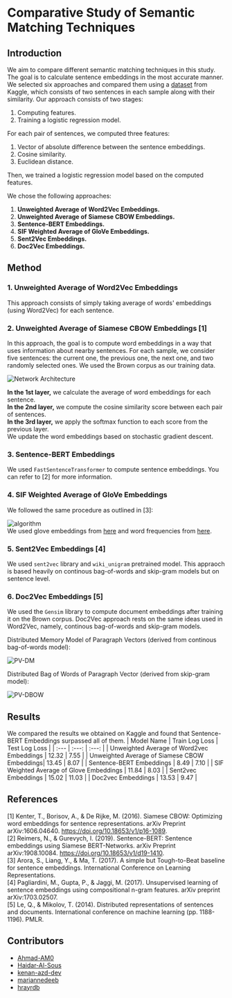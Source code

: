 # Comparative Study of Semantic Matching Techniques

## Introduction
We aim to compare different semantic matching techniques in this study. The goal is to calculate sentence embeddings in the most accurate manner. We selected six approaches and compared them using a [dataset](https://www.kaggle.com/competitions/quora-question-pairs) from Kaggle, which consists of two sentences in each sample along with their similarity. Our approach consists of two stages:
1. Computing features.
2. Training a logistic regression model.

For each pair of sentences, we computed three features:
1. Vector of absolute difference between the sentence embeddings.
2. Cosine similarity.
3. Euclidean distance.

Then, we trained a logistic regression model based on the computed features.

We chose the following approaches:
1. **Unweighted Average of Word2Vec Embeddings.**
2. **Unweighted Average of Siamese CBOW Embeddings.**
3. **Sentence-BERT Embeddings.**
4. **SIF Weighted Average of GloVe Embeddings.**
5. **Sent2Vec Embeddings.**
6. **Doc2Vec Embeddings.**

## Method
### 1. Unweighted Average of Word2Vec Embeddings
This approach consists of simply taking average of words' embeddings (using Word2Vec) for each sentence.

### 2. Unweighted Average of Siamese CBOW Embeddings [1]
In this approach, the goal is to compute word embeddings in a way that uses information about nearby sentences. For each sample, we consider five sentences: the current one, the previous one, the next one, and two randomly selected ones. We used the Brown corpus as our training data.

![Network Architecture](https://github.com/user-attachments/assets/5d78ebac-e763-424e-b229-d55bf88dc717)

**In the 1st layer,** we calculate the average of word embeddings for each sentence.  
**In the 2nd layer,** we compute the cosine similarity score between each pair of sentences.  
**In the 3rd layer,** we apply the softmax function to each score from the previous layer.  
We update the word embeddings based on stochastic gradient descent.

### 3. Sentence-BERT Embeddings
We used `FastSentenceTransformer` to compute sentence embeddings. You can refer to [2] for more information.

### 4. SIF Weighted Average of GloVe Embeddings
We followed the same procedure as outlined in [3]:  

![algorithm](https://github.com/user-attachments/assets/4fb53a0c-745e-4ac2-8eae-f9160497a1d3)  
We used glove embeddings from [here](https://www.kaggle.com/datasets/takuok/glove840b300dtxt) and word frequencies from [here](https://github.com/PrincetonML/SIF/blob/master/auxiliary_data/enwiki_vocab_min200.txt).

### 5. Sent2Vec Embeddings [4]
We used `sent2vec` library and `wiki_unigram` pretrained model. This appraoch is based heavily on continous bag-of-words and skip-gram models but on sentence level.

### 6. Doc2Vec Embeddings [5]
We used the `Gensim` library to compute document embeddings after training it on the Brown corpus. Doc2Vec approach rests on the same ideas used in Word2Vec, namely, continous bag-of-words and skip-gram models.

Distributed Memory Model of Paragraph Vectors (derived from continous bag-of-words model):

![PV-DM](https://github.com/user-attachments/assets/a2a9089e-f274-4def-af06-c4ec6d020363)  

Distributed Bag of Words of Paragraph Vector (derived from  skip-gram model):

![PV-DBOW](https://github.com/user-attachments/assets/3ba3856b-e918-48e5-8e6f-2feee4731841)  

## Results
We compared the results we obtained on Kaggle and found that Sentence-BERT Embeddings surpassed all of them.
| Model Name                                   | Train Log Loss | Test Log Loss |
| :---                                         |     :---:      |     :---:     |
| Unweighted Average of Word2vec Embeddings    | 12.32          | 7.55          |
| Unweighted Average of Siamese CBOW Embeddings| 13.45          | 8.07          |
| Sentence-BERT Embeddings                     | 8.49           | 7.10          |
| SIF Weighted Average of Glove Embeddings     | 11.84          | 8.03          |
| Sent2vec Embeddings                          | 15.02          | 11.03         |
| Doc2vec Embeddings                           | 13.53          | 9.47          |

## References
[1]    Kenter, T., Borisov, A., & De Rijke, M. (2016). Siamese CBOW: Optimizing word embeddings for sentence representations. arXiv Preprint arXiv:1606.04640. https://doi.org/10.18653/v1/p16-1089.  
[2]    Reimers, N., & Gurevych, I. (2019). Sentence-BERT: Sentence embeddings using Siamese BERT-Networks. arXiv Preprint arXiv:1908.10084. https://doi.org/10.18653/v1/d19-1410.  
[3]    Arora, S., Liang, Y., & Ma, T. (2017). A simple but Tough-to-Beat baseline for sentence embeddings. International Conference on Learning Representations.  
[4]    Pagliardini, M., Gupta, P., & Jaggi, M. (2017). Unsupervised learning of sentence embeddings using compositional n-gram features. arXiv preprint arXiv:1703.02507.  
[5]    Le, Q., & Mikolov, T. (2014). Distributed representations of sentences and documents. International conference on machine learning (pp. 1188-1196). PMLR.  

## Contributors
- [Ahmad-AM0](https://github.com/Ahmad-AM0)
- [Haidar-Al-Sous](https://github.com/Haidar-Al-Sous)
- [kenan-azd-dev](https://github.com/kenan-azd-dev)
- [mariannedeeb](https://github.com/mariannedeeb/)
- [hrayrdb](https://github.com/hrayrdb/)

